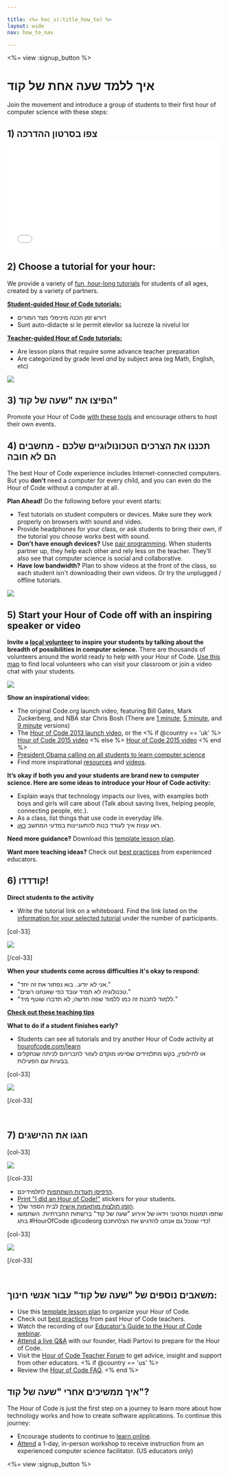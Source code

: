 ```yaml
---

title: <%= hoc_s(:title_how_to) %>
layout: wide
nav: how_to_nav

---
```


<%= view :signup_button %>

# איך ללמד שעה אחת של קוד

Join the movement and introduce a group of students to their first hour of computer science with these steps:

## 1) צפו בסרטון ההדרכה <iframe width="500" height="255" src="//www.youtube.com/embed/SrnvvWDm73k" frameborder="0" allowfullscreen></iframe> 

## 2) Choose a tutorial for your hour:

We provide a variety of [fun, hour-long tutorials](<%= resolve_url('/learn') %>) for students of all ages, created by a variety of partners.

**[Student-guided Hour of Code tutorials:](<%= resolve_url('/learn') %>)**

  * דורש זמן הכנה מינימלי מצד המורים
  * Sunt auto-didacte si le permit elevilor sa lucreze la nivelul lor

**[Teacher-guided Hour of Code tutorials:](<%= resolve_url('https://code.org/educate/teacher-led') %>)**

  * Are lesson plans that require some advance teacher preparation
  * Are categorized by grade level *and* by subject area (eg Math, English, etc)

[![](/images/fit-700/tutorials.png)](<%= resolve_url('/learn') %>)

## 3) הפיצו את "שעה של קוד"

Promote your Hour of Code [with these tools](<%= resolve_url('/promote') %>) and encourage others to host their own events.

## 4) תכננו את הצרכים הטכונולוגיים שלכם - מחשבים הם לא חובה

The best Hour of Code experience includes Internet-connected computers. But you **don’t** need a computer for every child, and you can even do the Hour of Code without a computer at all.

**Plan Ahead!** Do the following before your event starts:

  * Test tutorials on student computers or devices. Make sure they work properly on browsers with sound and video.
  * Provide headphones for your class, or ask students to bring their own, if the tutorial you choose works best with sound.
  * **Don't have enough devices?** Use [pair programming](https://www.youtube.com/watch?v=vgkahOzFH2Q). When students partner up, they help each other and rely less on the teacher. They’ll also see that computer science is social and collaborative.
  * **Have low bandwidth?** Plan to show videos at the front of the class, so each student isn't downloading their own videos. Or try the unplugged / offline tutorials.

![](/images/fit-350/group_ipad.jpg)

## 5) Start your Hour of Code off with an inspiring speaker or video

**Invite a [local volunteer](https://code.org/volunteer/local) to inspire your students by talking about the breadth of possibilities in computer science.** There are thousands of volunteers around the world ready to help with your Hour of Code. [Use this map](https://code.org/volunteer/local) to find local volunteers who can visit your classroom or join a video chat with your students.

[![](/images/fit-300/volunteer-map.png)](<%= resolve_url('https://code.org/volunteer/local') %>)

**Show an inspirational video:**

  * The original Code.org launch video, featuring Bill Gates, Mark Zuckerberg, and NBA star Chris Bosh (There are [1 minute](https://www.youtube.com/watch?v=qYZF6oIZtfc), [5 minute](https://www.youtube.com/watch?v=nKIu9yen5nc), and [9 minute](https://www.youtube.com/watch?v=dU1xS07N-FA) versions)
  * The [Hour of Code 2013 launch video](https://www.youtube.com/watch?v=FC5FbmsH4fw), or the <% if @country == 'uk' %> [Hour of Code 2015 video](https://www.youtube.com/watch?v=7L97YMYqLHc) <% else %> [Hour of Code 2015 video](https://www.youtube.com/watch?v=7L97YMYqLHc) <% end %>
  * [President Obama calling on all students to learn computer science](https://www.youtube.com/watch?v=6XvmhE1J9PY)
  * Find more inspirational [resources](<%= resolve_url('https://code.org/inspire') %>) and [videos](https://www.youtube.com/playlist?list=PLzdnOPI1iJNfpD8i4Sx7U0y2MccnrNZuP).

**It’s okay if both you and your students are brand new to computer science. Here are some ideas to introduce your Hour of Code activity:**

  * Explain ways that technology impacts our lives, with examples both boys and girls will care about (Talk about saving lives, helping people, connecting people, etc.).
  * As a class, list things that use code in everyday life.
  * ראו עצות איך לעודד בנות להתעניינות במדעי המחשב [כאן](<%= resolve_url('https://code.org/girls') %>).

**Need more guidance?** Download this [template lesson plan](/files/EducatorHourofCodeLessonPlanOutline.docx).

**Want more teaching ideas?** Check out [best practices](http://www.slideshare.net/TeachCode/hour-of-code-best-practices-for-successful-educators-51273466) from experienced educators.

## 6) קודדדו!

**Direct students to the activity**

  * Write the tutorial link on a whiteboard. Find the link listed on the [information for your selected tutorial](<%= resolve_url('/learn') %>) under the number of participants.

[col-33]

![](/images/fit-300/group_ar.jpg)

[/col-33]

**When your students come across difficulties it's okay to respond:**

  * "אני לא יודע.. בוא נפתור את זה יחד."
  * "טכנולוגיה לא תמיד עובד כפי שאנחנו רוצים."
  * "ללמוד לתכנת זה כמו ללמוד שפה חדשה; לא תדברו שוטף מיד."

**[Check out these teaching tips](http://www.code.org/files/CSTT_IntroducingCS.PDF)**

**What to do if a student finishes early?**

  * Students can see all tutorials and try another Hour of Code activity at [hourofcode.com/learn](<%= resolve_url('/learn') %>)
  * או לחילופין, בקש מתלמידים שסיימו מוקדם לעזור לחבריהם לכיתה שנתקלים בבעיות עם הפעילות.

[col-33]

![](/images/fit-250/highschoolgirls.jpeg)

[/col-33]

<p style="clear:both">
  &nbsp;
</p>

## 7) חגגו את ההישגים

[col-33]

![](/images/fit-300/boy-certificate.jpg)

[/col-33]

  * [ הדפיסו תעודות השתתפות](<%= resolve_url('https://code.org/certificates') %>) לתלמידיכם.
  * [Print "I did an Hour of Code!"](<%= resolve_url('/promote/resources#stickers') %>) stickers for your students.
  * [הזמן חולצות מותאמות אישית](http://blog.code.org/post/132608499493/hour-of-code-shirts-and-more) לבית הספר שלך.
  * שתפו תמונות וסרטוני וידאו של אירוע "שעה של קוד" ברשתות החברתיות. השתמשו בתג #HourOfCode ו@codeorg כדי שנוכל גם אנחנו להדגיש את הצלחתכם!

[col-33]

![](/images/fit-260/highlight-certificates.jpg)

[/col-33]

<p style="clear:both">
  &nbsp;
</p>

## משאבים נוספים של "שעה של קוד" עבור אנשי חינוך:

  * Use this [template lesson plan](/files/EducatorHourofCodeLessonPlanOutline.docx) to organize your Hour of Code.
  * Check out [best practices](http://www.slideshare.net/TeachCode/hour-of-code-best-practices-for-successful-educators-51273466) from past Hour of Code teachers. 
  * Watch the recording of our [Educator's Guide to the Hour of Code webinar](https://youtu.be/EJeMeSW2-Mw).
  * [Attend a live Q&A](http://www.eventbrite.com/e/ask-your-final-questions-and-prepare-for-the-2015-hour-of-code-with-codeorg-founder-hadi-partovi-tickets-17987437911) with our founder, Hadi Partovi to prepare for the Hour of Code.
  * Visit the [Hour of Code Teacher Forum](http://forum.code.org/c/plc/hour-of-code) to get advice, insight and support from other educators. <% if @country == 'us' %>
  * Review the [Hour of Code FAQ](https://support.code.org/hc/en-us/categories/200147083-Hour-of-Code). <% end %>

## איך ממשיכים אחרי "שעה של קוד"?

The Hour of Code is just the first step on a journey to learn more about how technology works and how to create software applications. To continue this journey:

  * Encourage students to continue to [learn online](<%= resolve_url('https://code.org/learn/beyond') %>).
  * [Attend](<%= resolve_url('https://code.org/professional-development-workshops') %>) a 1-day, in-person workshop to receive instruction from an experienced computer science facilitator. (US educators only)

<%= view :signup_button %>